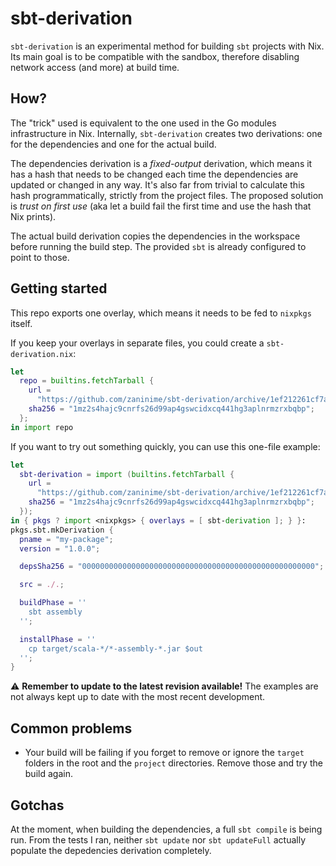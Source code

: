 # sbt-derivation

`sbt-derivation` is an experimental method for building `sbt` projects with
Nix. Its main goal is to be compatible with the sandbox, therefore disabling
network access (and more) at build time.

## How?

The "trick" used is equivalent to the one used in the Go modules
infrastructure in Nix. Internally, `sbt-derivation` creates two derivations:
one for the dependencies and one for the actual build.

The dependencies derivation is a *fixed-output* derivation, which means it has a hash that needs to be changed each time the dependencies are updated or changed in any way. It's also far from trivial to calculate this hash programmatically, strictly from the project files. The proposed solution is *trust on first use* (aka let a build fail the first time and use the hash that Nix prints).

The actual build derivation copies the dependencies in the workspace before running the build step. The provided `sbt` is already configured to point to those.

## Getting started

This repo exports one overlay, which means it needs to be fed to `nixpkgs` itself.

If you keep your overlays in separate files, you could create a `sbt-derivation.nix`:

```nix
let
  repo = builtins.fetchTarball {
    url =
      "https://github.com/zaninime/sbt-derivation/archive/1ef212261cf7ad878c253192a1c8171de4d75b6d.tar.gz";
    sha256 = "1mz2s4hajc9cnrfs26d99ap4gswcidxcq441hg3aplnrmzrxbqbp";
  };
in import repo
```

If you want to try out something quickly, you can use this one-file example:

```nix
let
  sbt-derivation = import (builtins.fetchTarball {
    url =
      "https://github.com/zaninime/sbt-derivation/archive/1ef212261cf7ad878c253192a1c8171de4d75b6d.tar.gz";
    sha256 = "1mz2s4hajc9cnrfs26d99ap4gswcidxcq441hg3aplnrmzrxbqbp";
  });
in { pkgs ? import <nixpkgs> { overlays = [ sbt-derivation ]; } }:
pkgs.sbt.mkDerivation {
  pname = "my-package";
  version = "1.0.0";

  depsSha256 = "0000000000000000000000000000000000000000000000000000";

  src = ./.;

  buildPhase = ''
    sbt assembly
  '';

  installPhase = ''
    cp target/scala-*/*-assembly-*.jar $out
  '';
}
```

⚠️ **Remember to update to the latest revision available!** The examples are not always kept up to date with the most recent development.

## Common problems

* Your build will be failing if you forget to remove or ignore the `target` folders in the root and the `project` directories. Remove those and try the build again.

## Gotchas

At the moment, when building the dependencies, a full `sbt compile` is being
run. From the tests I ran, neither `sbt update` nor `sbt updateFull` actually
populate the depedencies derivation completely.
